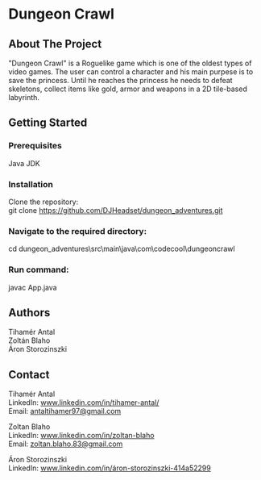 
# Dungeon Crawl

## About The Project
"Dungeon Crawl" is a Roguelike game which is one of the oldest types of video games.
The user can control a character and his main purpese is to save the princess. 
Until he reaches the princess he needs to defeat skeletons, collect items like gold, armor and weapons in a 2D tile-based labyrinth.

## Getting Started
### Prerequisites
Java JDK
### Installation
Clone the repository:  
git clone https://github.com/DJHeadset/dungeon_adventures.git
### Navigate to the required directory:
cd dungeon_adventures\src\main\java\com\codecool\dungeoncrawl

### Run command:
javac App.java 

## Authors
Tihamér Antal  
Zoltán Blaho  
Áron Storozinszki  

## Contact
Tihamér Antal  
LinkedIn: www.linkedin.com/in/tihamer-antal/  
Email: antaltihamer97@gmail.com  

Zoltan Blaho  
LinkedIn: www.linkedin.com/in/zoltan-blaho  
Email: zoltan.blaho.83@gmail.com  

Áron Storozinszki  
LinkedIn: www.linkedin.com/in/áron-storozinszki-414a52299  
